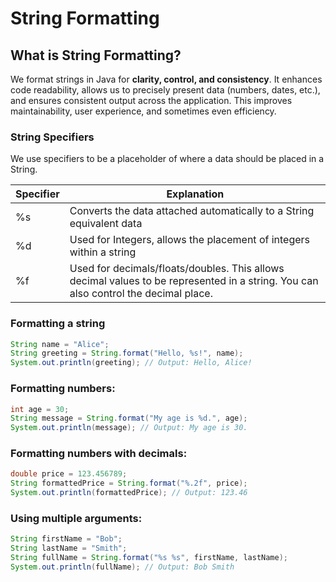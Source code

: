 # String Formatting

## What is String Formatting?

We format strings in Java for **clarity, control, and consistency**. It enhances code readability, allows us to precisely present data (numbers, dates, etc.), and ensures consistent output across the application. This improves maintainability, user experience, and sometimes even efficiency.

### String Specifiers

We use specifiers to be a placeholder of where a data should be placed in a String.

| Specifier | Explanation                                                                                                                         |
| --------- | ----------------------------------------------------------------------------------------------------------------------------------- |
| %s        | Converts the data attached automatically to a String equivalent data                                                                |
| %d        | Used for Integers, allows the placement of integers within a string                                                                 |
| %f        | Used for decimals/floats/doubles. This allows decimal values to be represented in a string. You can also control the decimal place. |

### **Formatting a string**

```java
String name = "Alice";
String greeting = String.format("Hello, %s!", name);
System.out.println(greeting); // Output: Hello, Alice!
```

### **Formatting numbers:**

```java
int age = 30;
String message = String.format("My age is %d.", age);
System.out.println(message); // Output: My age is 30.
```

### Formatting numbers with decimals:

```java
double price = 123.456789;
String formattedPrice = String.format("%.2f", price);
System.out.println(formattedPrice); // Output: 123.46
```

### **Using multiple arguments:**

```java
String firstName = "Bob";
String lastName = "Smith";
String fullName = String.format("%s %s", firstName, lastName);
System.out.println(fullName); // Output: Bob Smith
```
